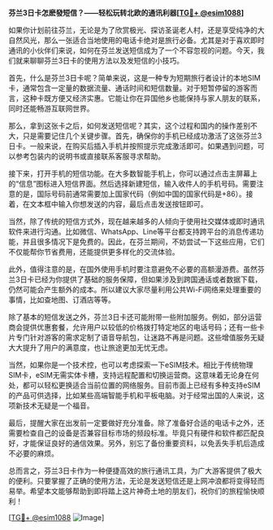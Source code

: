 **芬兰3日卡怎麽發短信？——轻松玩转北欧的通讯利器[[TG💪+ @esim1088](https://t.me/s/esim1088)]**

如果你计划前往芬兰，无论是为了欣赏极光、探访圣诞老人村，还是享受纯净的大自然风光，那么一张适合当地使用的电话卡绝对是旅行必备。尤其是对于喜欢即时通讯的小伙伴们来说，如何在芬兰发送短信成为了一个不容忽视的问题。今天，我们就来聊聊芬兰3日卡的使用方法以及发短信的小技巧。

首先，什么是芬兰3日卡呢？简单来说，这是一种专为短期旅行者设计的本地SIM卡，通常包含一定量的数据流量、通话时间和短信数量。对于短暂停留的游客而言，这种卡既方便又经济实惠。它能让你在异国他乡也能保持与家人朋友的联系，同时还能畅游互联网世界。

那么，拿到这张卡之后，如何发送短信呢？其实，这个过程和国内的操作差别不大，只是需要记住几个关键步骤。首先，确保你的手机已经成功激活了这张芬兰3日卡。一般来说，在购买后插入手机并按照提示完成激活即可。如果遇到问题，可以参考包装内的说明书或直接联系客服寻求帮助。

接下来，打开手机的短信功能。在大多数智能手机上，你可以通过点击主屏幕上的“信息”图标进入短信界面。然后选择新建短信，输入收件人的手机号码。需要注意的是，国际号码前通常需要加上国家代码（例如中国的国家代码是+86）。接着，在文本框中输入你想发送的内容，最后点击发送按钮即可。

当然，除了传统的短信方式外，现在越来越多的人倾向于使用社交媒体或即时通讯软件来进行沟通。比如微信、WhatsApp、Line等平台都支持跨平台的消息传递功能，并且很多情况下是免费的。因此，在芬兰期间，不妨尝试一下这些应用，它们不仅能帮你节省费用，还能提供更多样化的交流体验。

此外，值得注意的是，在国外使用手机时要注意避免不必要的高额漫游费。虽然芬兰3日卡已经为你提供了基础的服务保障，但如果涉及到跨国通话或者数据下载，仍然可能会产生额外的成本。所以建议大家尽量利用公共Wi-Fi网络来处理重要的事情，比如查地图、订酒店等等。

除了基本的短信发送之外，芬兰3日卡还可能附带一些附加服务。例如，部分运营商会提供优惠套餐，允许用户以较低的价格拨打特定地区的电话号码；还有一些卡片专门针对游客的需求定制了语音导航包，让迷路不再是问题。这些增值服务无疑大大提升了用户的满意度，也让旅途更加无忧无虑。

当然，如果你是一个技术控，也可以考虑探索一下eSIM技术。相比于传统物理SIM卡，eSIM无需实体卡槽，支持远程配置和切换运营商。这意味着无论身在何处，都可以轻松更换适合当前位置的网络服务。目前市面上已经有多种支持eSIM的产品可供选择，比如某些高端智能手机和平板电脑。对于经常出国的人来说，这项新技术无疑是一个福音。

最后，提醒大家在出发前一定要做好充分准备。除了准备好合适的电话卡之外，还需要检查自己的设备是否兼容目标市场的频段标准。毕竟只有硬件和软件都匹配良好，才能保证良好的通信效果。另外，别忘了备份重要资料，以免丢失手机后造成不必要的麻烦。

总而言之，芬兰3日卡作为一种便捷高效的旅行通讯工具，为广大游客提供了极大的便利。只要掌握了正确的使用方法，无论是发送短信还是上网冲浪都将变得轻而易举。希望本文能够帮助到即将踏上这片神奇土地的朋友们，祝你们的旅程愉快顺利！

[[TG💪+ @esim1088](https://t.me/s/esim1088) ![Image](https://i.postimg.cc/4NQfJmqS/Snipaste-2025-05-13-00-14-12.png)]